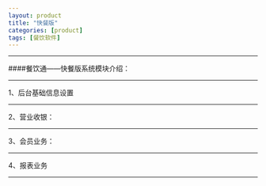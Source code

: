```yaml
---
layout: product 
title: "快餐版"
categories: [product]
tags: [餐饮软件]
---
```

<hr/>
####餐饮通——快餐版系统模块介绍：
<hr/>
1、后台基础信息设置
<hr/>
2、营业收银：
<hr/>
3、会员业务：
<hr/>
4、报表业务
<hr/
5、厨房设置
<hr/>


